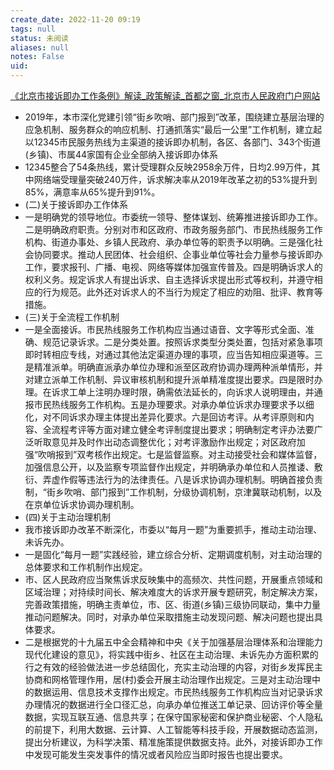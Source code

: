 ```yaml
---
create_date: 2022-11-20 09:19
tags: null
status: 未阅读 
aliases: null
notes: False
uid: 
---
```

[《北京市接诉即办工作条例》解读_政策解读_首都之窗_北京市人民政府门户网站](http://www.beijing.gov.cn/zhengce/zcjd/202109/t20210926_2501787.html)

- 2019年，本市深化党建引领“街乡吹哨、部门报到”改革，围绕建立基层治理的应急机制、服务群众的响应机制、打通抓落实“最后一公里”工作机制，建立起以12345市民服务热线为主渠道的接诉即办机制，各区、各部门、343个街道(乡镇)、市属44家国有企业全部纳入接诉即办体系
- 12345整合了54条热线，累计受理群众反映2958余万件，日均2.99万件，其中网络端受理量突破240万件，诉求解决率从2019年改革之初的53%提升到85%，满意率从65%提升到91%。
- (二)关于接诉即办工作体系
- 一是明确党的领导地位。市委统一领导、整体谋划、统筹推进接诉即办工作。二是明确政府职责。分别对市和区政府、市政务服务部门、市民热线服务工作机构、街道办事处、乡镇人民政府、承办单位等的职责予以明确。三是强化社会协同要求。推动人民团体、社会组织、企事业单位等社会力量参与接诉即办工作，要求报刊、广播、电视、网络等媒体加强宣传普及。四是明确诉求人的权利义务。规定诉求人有提出诉求、自主选择诉求提出形式等权利，并遵守相应的行为规范。此外还对诉求人的不当行为规定了相应的劝阻、批评、教育等措施。
- (三)关于全流程工作机制
- 一是全面接诉。市民热线服务工作机构应当通过语音、文字等形式全面、准确、规范记录诉求。二是分类处置。按照诉求类型分类处置，包括对紧急事项即时转相应专线，对通过其他法定渠道办理的事项，应当告知相应渠道等。三是精准派单。明确直派承办单位办理和派至区政府协调办理两种派单情形，并对建立派单工作机制、异议审核机制和提升派单精准度提出要求。四是限时办理。在诉求工单上注明办理时限，确需依法延长的，向诉求人说明理由，并通报市民热线服务工作机构。五是办理要求。对承办单位诉求办理要求予以细化，对不同诉求办理主体提出差异化要求。六是回访考评。从考评原则和内容、全流程考评等方面对建立健全考评制度提出要求；明确制定考评办法要广泛听取意见并及时作出动态调整优化；对考评激励作出规定；对区政府加强“吹哨报到”双考核作出规定。七是监督监察。对主动接受社会和媒体监督，加强信息公开，以及监察专项监督作出规定，并明确承办单位和人员推诿、敷衍、弄虚作假等违法行为的法律责任。八是诉求协调办理机制。明确首接负责制，“街乡吹哨、部门报到”工作机制，分级协调机制，京津冀联动机制，以及在京单位诉求协调办理机制。
- (四)关于主动治理机制
- 我市接诉即办改革不断深化，市委以“每月一题”为重要抓手，推动主动治理、未诉先办。
- 一是固化“每月一题”实践经验，建立综合分析、定期调度机制，对主动治理的总体要求和工作机制作出规定。
- 市、区人民政府应当聚焦诉求反映集中的高频次、共性问题，开展重点领域和区域治理；对持续时间长、解决难度大的诉求开展专题研究，制定解决方案，完善政策措施，明确主责单位，市、区、街道(乡镇)三级协同联动，集中力量推动问题解决。同时，对承办单位采取措施主动发现问题、解决问题也提出具体要求。
- 二是根据党的十九届五中全会精神和中央《关于加强基层治理体系和治理能力现代化建设的意见》，将实践中街乡、社区在主动治理、未诉先办方面积累的行之有效的经验做法进一步总结固化，充实主动治理的内容，对街乡发挥民主协商和网格管理作用，居(村)委会开展主动治理作出规定。三是对主动治理中的数据运用、信息技术支撑作出规定。市民热线服务工作机构应当对记录诉求办理情况的数据进行全口径汇总，向承办单位推送工单记录、回访评价等全量数据，实现互联互通、信息共享；在保守国家秘密和保护商业秘密、个人隐私的前提下，利用大数据、云计算、人工智能等科技手段，开展数据动态监测，提出分析建议，为科学决策、精准施策提供数据支持。此外，对接诉即办工作中发现可能发生突发事件的情况或者风险应当即时报告也提出要求。
